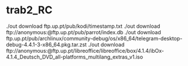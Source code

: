 # trab2_RC


./out download ftp.up.pt/pub/kodi/timestamp.txt
./out download ftp://anonymous:@ftp.up.pt/pub/parrot/index.db
./out download ftp.up.pt/pub/archlinux/community-debug/os/x86_64/telegram-desktop-debug-4.4.1-3-x86_64.pkg.tar.zst
./out download ftp://anonymous:@ftp.up.pt/libreoffice/libreoffice/box/4.1.4/ibOx-4.1.4_Deutsch_DVD_all-platforms_multilang_extras_v1.iso
